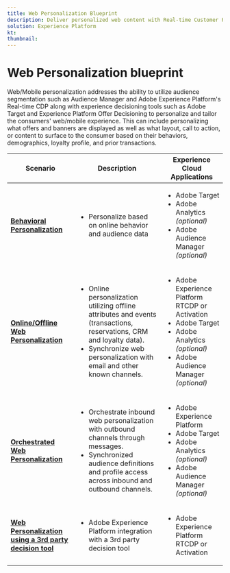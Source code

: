 ```yaml
---
title: Web Personalization Blueprint
description: Deliver personalized web content with Real-time Customer Profile.
solution: Experience Platform
kt: 
thumbnail: 
---
```

# Web Personalization blueprint

Web/Mobile personalization addresses the ability to utilize audience segmentation such as Audience Manager and Adobe Experience Platform's Real-time CDP along with experience decisioning tools such as Adobe Target and Experience Platform Offer Decisioning to personalize and tailor the consumers' web/mobile experience. This can include personalizing what offers and banners are displayed as well as what layout, call to action, or content to surface to the consumer based on their behaviors, demographics, loyalty profile, and prior transactions.

| Scenario | Description |  Experience Cloud Applications | 
|---|---|---|
| **[Behavioral Personalization](behavioral.md**)**  | <ul><li>Personalize based on online behavior and audience data</li></ul> | <ul><li>Adobe Target</li><li>Adobe Analytics *(optional)*</li><li>Adobe Audience Manager *(optional)*</li></ul>| 
| **[Online/Offline Web Personalization](online-offline.md)** | <ul><li>Online personalization utilizing offline attributes and events (transactions, reservations, CRM and loyalty data).</li><li>Synchronize web personalization with email and other known channels.</li></ul> | <ul><li>Adobe Experience Platform RTCDP or Activation</li><li>Adobe Target</li><li>Adobe Analytics *(optional)*</li><li>Adobe Audience Manager *(optional)*</li></ul> |
| **[Orchestrated Web Personalization](orchestrated.md)** <br>| <ul><li>Orchestrate inbound web personalization with outbound channels through messages.</li><li>Synchronized audience definitions and profile access across inbound and outbound channels.  | <ul><li>Adobe Experience Platform</li><li>Adobe Target</li><li>Adobe Analytics *(optional)*</li><li>Adobe Audience Manager *(optional)*</li></ul> |
| **[Web Personalization using a 3rd party decision tool](third-party-decision-tool.md)** | <ul><li>Adobe Experience Platform integration with a 3rd party decision tool</li></ul> | <ul><li>Adobe Experience Platform RTCDP or Activation</li></ul> |

